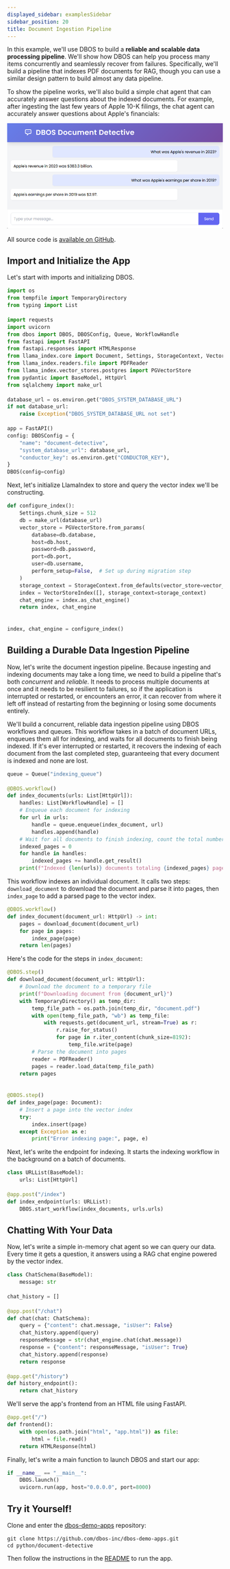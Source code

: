 ```yaml
---
displayed_sidebar: examplesSidebar
sidebar_position: 20
title: Document Ingestion Pipeline
---
```


In this example, we'll use DBOS to build a **reliable and scalable data processing pipeline**.
We'll show how DBOS can help you process many items concurrently and seamlessly recover from failures.
Specifically, we'll build a pipeline that indexes PDF documents for RAG, though you can use a similar design pattern to build almost any data pipeline.

To show the pipeline works, we'll also build a simple chat agent that can accurately answer questions about the indexed documents.
For example, after ingesting the last few years of Apple 10-K filings, the chat agent can accurately answer questions about Apple's financials:

![Document Detective UI](./assets/document_detective.png)

All source code is [available on GitHub](https://github.com/dbos-inc/dbos-demo-apps/tree/main/python/document-detective).

## Import and Initialize the App

Let's start with imports and initializing DBOS.

```python
import os
from tempfile import TemporaryDirectory
from typing import List

import requests
import uvicorn
from dbos import DBOS, DBOSConfig, Queue, WorkflowHandle
from fastapi import FastAPI
from fastapi.responses import HTMLResponse
from llama_index.core import Document, Settings, StorageContext, VectorStoreIndex
from llama_index.readers.file import PDFReader
from llama_index.vector_stores.postgres import PGVectorStore
from pydantic import BaseModel, HttpUrl
from sqlalchemy import make_url

database_url = os.environ.get("DBOS_SYSTEM_DATABASE_URL")
if not database_url:
    raise Exception("DBOS_SYSTEM_DATABASE_URL not set")

app = FastAPI()
config: DBOSConfig = {
    "name": "document-detective",
    "system_database_url": database_url,
    "conductor_key": os.environ.get("CONDUCTOR_KEY"),
}
DBOS(config=config)
```

Next, let's initialize LlamaIndex to store and query the vector index we'll be constructing.

```python
def configure_index():
    Settings.chunk_size = 512
    db = make_url(database_url)
    vector_store = PGVectorStore.from_params(
        database=db.database,
        host=db.host,
        password=db.password,
        port=db.port,
        user=db.username,
        perform_setup=False,  # Set up during migration step
    )
    storage_context = StorageContext.from_defaults(vector_store=vector_store)
    index = VectorStoreIndex([], storage_context=storage_context)
    chat_engine = index.as_chat_engine()
    return index, chat_engine


index, chat_engine = configure_index()
```

## Building a Durable Data Ingestion Pipeline

Now, let's write the document ingestion pipeline.
Because ingesting and indexing documents may take a long time, we need to build a pipeline that's both _concurrent_ and _reliable_.
It needs to process multiple documents at once and it needs to be resilient to failures, so if the application is interrupted or restarted, or encounters an error, it can recover from where it left off instead of restarting from the beginning or losing some documents entirely.

We'll build a concurrent, reliable data ingestion pipeline using DBOS workflows and queues.
This workflow takes in a batch of document URLs, enqueues them all for indexing, and waits for all documents to finish being indexed.
If it's ever interrupted or restarted, it recovers the indexing of each document from the last completed step, guaranteeing that every document is indexed and none are lost.

```python
queue = Queue("indexing_queue")

@DBOS.workflow()
def index_documents(urls: List[HttpUrl]):
    handles: List[WorkflowHandle] = []
    # Enqueue each document for indexing
    for url in urls:
        handle = queue.enqueue(index_document, url)
        handles.append(handle)
    # Wait for all documents to finish indexing, count the total number of indexed pages
    indexed_pages = 0
    for handle in handles:
        indexed_pages += handle.get_result()
    print(f"Indexed {len(urls)} documents totaling {indexed_pages} pages")
```

This workflow indexes an individual document.
It calls two steps: `download_document` to download the document and parse it into pages, then `index_page` to add a parsed page to the vector index.

```python
@DBOS.workflow()
def index_document(document_url: HttpUrl) -> int:
    pages = download_document(document_url)
    for page in pages:
        index_page(page)
    return len(pages)
```

Here's the code for the steps in `index_document`:

```python
@DBOS.step()
def download_document(document_url: HttpUrl):
    # Download the document to a temporary file
    print(f"Downloading document from {document_url}")
    with TemporaryDirectory() as temp_dir:
        temp_file_path = os.path.join(temp_dir, "document.pdf")
        with open(temp_file_path, "wb") as temp_file:
            with requests.get(document_url, stream=True) as r:
                r.raise_for_status()
                for page in r.iter_content(chunk_size=8192):
                    temp_file.write(page)
        # Parse the document into pages
        reader = PDFReader()
        pages = reader.load_data(temp_file_path)
    return pages


@DBOS.step()
def index_page(page: Document):
    # Insert a page into the vector index
    try:
        index.insert(page)
    except Exception as e:
        print("Error indexing page:", page, e)
```

Next, let's write the endpoint for indexing.
It starts the indexing workflow in the background on a batch of documents.

```python
class URLList(BaseModel):
    urls: List[HttpUrl]

@app.post("/index")
def index_endpoint(urls: URLList):
    DBOS.start_workflow(index_documents, urls.urls)
```

## Chatting With Your Data

Now, let's write a simple in-memory chat agent so we can query our data.
Every time it gets a question, it answers using a RAG chat engine powered by the vector index.

```python
class ChatSchema(BaseModel):
    message: str

chat_history = []

@app.post("/chat")
def chat(chat: ChatSchema):
    query = {"content": chat.message, "isUser": False}
    chat_history.append(query)
    responseMessage = str(chat_engine.chat(chat.message))
    response = {"content": responseMessage, "isUser": True}
    chat_history.append(response)
    return response

@app.get("/history")
def history_endpoint():
    return chat_history
```

We'll serve the app's frontend from an HTML file using FastAPI.

```python
@app.get("/")
def frontend():
    with open(os.path.join("html", "app.html")) as file:
        html = file.read()
    return HTMLResponse(html)
```

Finally, let's write a main function to launch DBOS and start our app:

```python
if __name__ == "__main__":
    DBOS.launch()
    uvicorn.run(app, host="0.0.0.0", port=8000)
```

## Try it Yourself!

Clone and enter the [dbos-demo-apps](https://github.com/dbos-inc/dbos-demo-apps) repository:

```shell
git clone https://github.com/dbos-inc/dbos-demo-apps.git
cd python/document-detective
```

Then follow the instructions in the [README](https://github.com/dbos-inc/dbos-demo-apps/tree/main/python/document-detective) to run the app.

